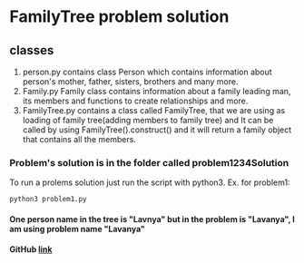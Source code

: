 # FamilyTree problem solution

## classes

1. person.py contains class Person which contains information
about person's mother, father, sisters, brothers and many more.
2. Family.py Family class contains information about a family leading man, its members and functions to create 
relationships and more.  
3. FamilyTree.py contains a class called FamilyTree, that we are using as loading
 of family tree(adding members to family tree) and It can be called by using FamilyTree().construct() and it will return
 a family object that contains all the members.

### Problem's solution is in the folder called problem1234Solution
<p> To run a prolems solution just run the script with python3. Ex. for problem1: 

``` python3 problem1.py ```

#### One person name in the tree  is "Lavnya" but in the problem is "Lavanya", I am using problem name "Lavanya"
#### GitHub <a href="https://github.com/vkbinfo/geektrust-familyTree">link</a>